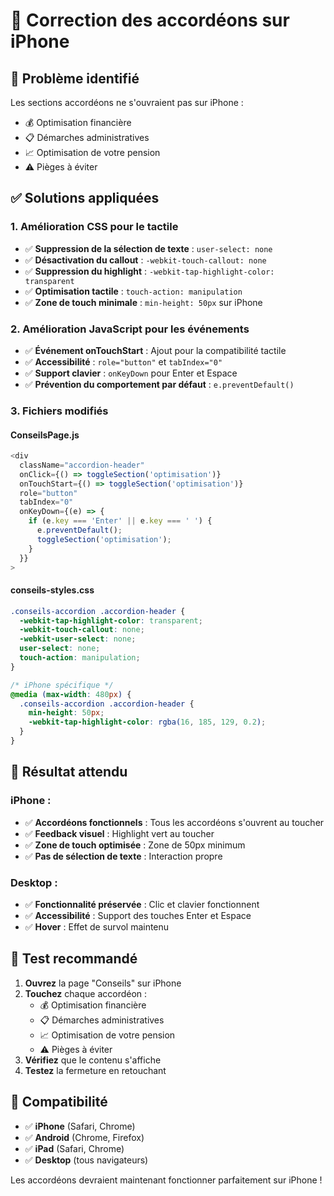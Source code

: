 # 📱 Correction des accordéons sur iPhone

## 🚨 Problème identifié
Les sections accordéons ne s'ouvraient pas sur iPhone :
- 💰 Optimisation financière
- 📋 Démarches administratives  
- 📈 Optimisation de votre pension
- ⚠️ Pièges à éviter

## ✅ Solutions appliquées

### 1. **Amélioration CSS pour le tactile**
- ✅ **Suppression de la sélection de texte** : `user-select: none`
- ✅ **Désactivation du callout** : `-webkit-touch-callout: none`
- ✅ **Suppression du highlight** : `-webkit-tap-highlight-color: transparent`
- ✅ **Optimisation tactile** : `touch-action: manipulation`
- ✅ **Zone de touch minimale** : `min-height: 50px` sur iPhone

### 2. **Amélioration JavaScript pour les événements**
- ✅ **Événement onTouchStart** : Ajout pour la compatibilité tactile
- ✅ **Accessibilité** : `role="button"` et `tabIndex="0"`
- ✅ **Support clavier** : `onKeyDown` pour Enter et Espace
- ✅ **Prévention du comportement par défaut** : `e.preventDefault()`

### 3. **Fichiers modifiés**

#### **ConseilsPage.js**
```javascript
<div 
  className="accordion-header" 
  onClick={() => toggleSection('optimisation')}
  onTouchStart={() => toggleSection('optimisation')}
  role="button"
  tabIndex="0"
  onKeyDown={(e) => {
    if (e.key === 'Enter' || e.key === ' ') {
      e.preventDefault();
      toggleSection('optimisation');
    }
  }}
>
```

#### **conseils-styles.css**
```css
.conseils-accordion .accordion-header {
  -webkit-tap-highlight-color: transparent;
  -webkit-touch-callout: none;
  -webkit-user-select: none;
  user-select: none;
  touch-action: manipulation;
}

/* iPhone spécifique */
@media (max-width: 480px) {
  .conseils-accordion .accordion-header {
    min-height: 50px;
    -webkit-tap-highlight-color: rgba(16, 185, 129, 0.2);
  }
}
```

## 🎯 **Résultat attendu**

### **iPhone :**
- ✅ **Accordéons fonctionnels** : Tous les accordéons s'ouvrent au toucher
- ✅ **Feedback visuel** : Highlight vert au toucher
- ✅ **Zone de touch optimisée** : Zone de 50px minimum
- ✅ **Pas de sélection de texte** : Interaction propre

### **Desktop :**
- ✅ **Fonctionnalité préservée** : Clic et clavier fonctionnent
- ✅ **Accessibilité** : Support des touches Enter et Espace
- ✅ **Hover** : Effet de survol maintenu

## 🚀 **Test recommandé**

1. **Ouvrez** la page "Conseils" sur iPhone
2. **Touchez** chaque accordéon :
   - 💰 Optimisation financière
   - 📋 Démarches administratives
   - 📈 Optimisation de votre pension
   - ⚠️ Pièges à éviter
3. **Vérifiez** que le contenu s'affiche
4. **Testez** la fermeture en retouchant

## 📱 **Compatibilité**

- ✅ **iPhone** (Safari, Chrome)
- ✅ **Android** (Chrome, Firefox)
- ✅ **iPad** (Safari, Chrome)
- ✅ **Desktop** (tous navigateurs)

Les accordéons devraient maintenant fonctionner parfaitement sur iPhone !


